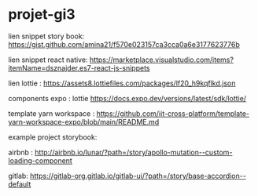 # projet-gi3


lien snippet story book: https://gist.github.com/amina21/f570e023157ca3cca0a6e3177623776b

lien snippet react native: https://marketplace.visualstudio.com/items?itemName=dsznajder.es7-react-js-snippets

lien lottie : https://assets8.lottiefiles.com/packages/lf20_h9kqflkd.json


components expo :  lottie https://docs.expo.dev/versions/latest/sdk/lottie/


template yarn workspace : https://github.com/iit-cross-platform/template-yarn-workspace-expo/blob/main/README.md

example project storybook: 

airbnb : http://airbnb.io/lunar/?path=/story/apollo-mutation--custom-loading-component

gitlab: https://gitlab-org.gitlab.io/gitlab-ui/?path=/story/base-accordion--default

